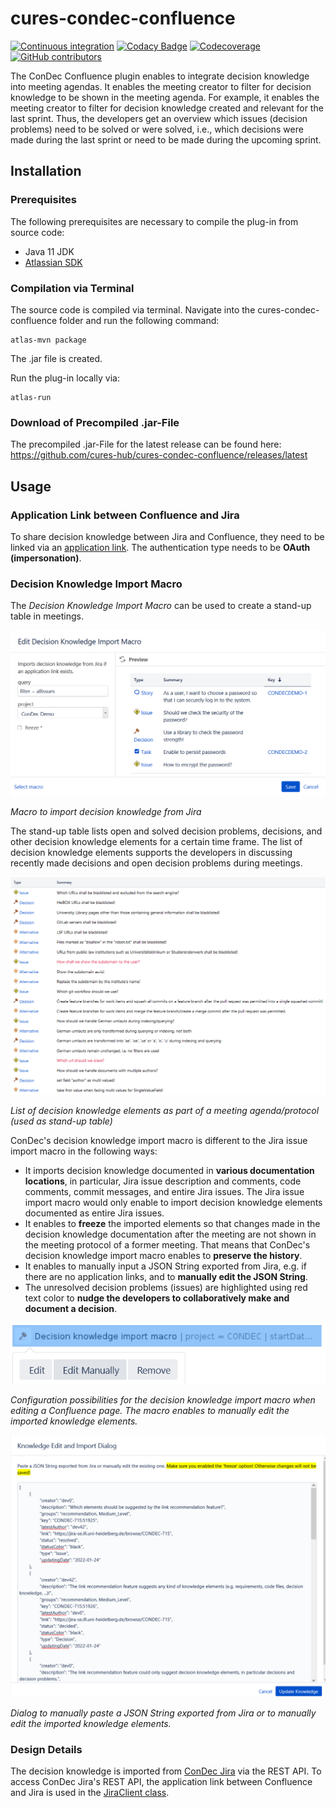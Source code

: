 # cures-condec-confluence

[![Continuous integration](https://github.com/cures-hub/cures-condec-confluence/actions/workflows/maven.yml/badge.svg)](https://github.com/cures-hub/cures-condec-confluence/actions/workflows/maven.yml)
[![Codacy Badge](https://app.codacy.com/project/badge/Grade/89126793a77b4295ad1c000899aa2880)](https://www.codacy.com/gh/cures-hub/cures-condec-confluence/dashboard?utm_source=github.com&amp;utm_medium=referral&amp;utm_content=cures-hub/cures-condec-confluence&amp;utm_campaign=Badge_Grade)
[![Codecoverage](https://codecov.io/gh/cures-hub/cures-condec-confluence/branch/master/graph/badge.svg)](https://codecov.io/gh/cures-hub/cures-condec-confluence/branch/master)
[![GitHub contributors](https://img.shields.io/github/contributors/cures-hub/cures-condec-confluence.svg)](https://github.com/cures-hub/cures-condec-confluence/graphs/contributors)

The ConDec Confluence plugin enables to integrate decision knowledge into meeting agendas.
It enables the meeting creator to filter for decision knowledge to be shown in the meeting agenda.
For example, it enables the meeting creator to filter for decision knowledge created and relevant for the last sprint.
Thus, the developers get an overview which issues (decision problems) need to be solved or were solved, 
i.e., which decisions were made during the last sprint or need to be made during the upcoming sprint.

## Installation

### Prerequisites
The following prerequisites are necessary to compile the plug-in from source code:
- Java 11 JDK
- [Atlassian SDK](https://developer.atlassian.com/docs/getting-started/set-up-the-atlassian-plugin-sdk-and-build-a-project)

### Compilation via Terminal
The source code is compiled via terminal.
Navigate into the cures-condec-confluence folder and run the following command:
```
atlas-mvn package
```
The .jar file is created.

Run the plug-in locally via:
```
atlas-run
```

### Download of Precompiled .jar-File
The precompiled .jar-File for the latest release can be found here: https://github.com/cures-hub/cures-condec-confluence/releases/latest

## Usage

### Application Link between Confluence and Jira
To share decision knowledge between Jira and Confluence, they need to be linked via an [application link](https://confluence.atlassian.com/adminjiraserver/using-applinks-to-link-to-other-applications-938846918.html).
The authentication type needs to be **OAuth (impersonation)**.

### Decision Knowledge Import Macro
The *Decision Knowledge Import Macro* can be used to create a stand-up table in meetings. 

![Decision Knowledge Import Macro](doc/macro_edit_dialog.png)

*Macro to import decision knowledge from Jira*

The stand-up table lists open and solved decision problems, decisions, and other decision knowledge elements for a certain time frame.
The list of decision knowledge elements supports the developers in discussing recently made decisions and open decision problems during meetings.

![Decision Knowledge List](doc/imported_decision_knowledge.png)

*List of decision knowledge elements as part of a meeting agenda/protocol (used as stand-up table)*

ConDec's decision knowledge import macro is different to the Jira issue import macro in the following ways:
- It imports decision knowledge documented in **various documentation locations**, in particular, Jira issue description and comments, 
code comments, commit messages, and entire Jira issues. 
The Jira issue import macro would only enable to import decision knowledge elements documented as entire Jira issues.
- It enables to **freeze** the imported elements so that changes made in the decision knowledge documentation after the meeting are not shown in the meeting protocol of a former meeting. 
That means that ConDec's decision knowledge import macro enables to **preserve the history**.
- It enables to manually input a JSON String exported from Jira, e.g. if there are no application links, and to **manually edit the JSON String**.
- The unresolved decision problems (issues) are highlighted using red text color to **nudge the developers 
to collaboratively make and document a decision**.

![Configuration Possibilities](doc/macro_configuration_possibilities.png)

*Configuration possibilities for the decision knowledge import macro when editing a Confluence page.
The macro enables to manually edit the imported knowledge elements.*

![Dialog to Manually Edit JSON](doc/macro_json_edit_dialog.png)

*Dialog to manually paste a JSON String exported from Jira or to manually edit the imported knowledge elements.*

### Design Details
The decision knowledge is imported from [ConDec Jira](https://github.com/cures-hub/cures-condec-jira) via the REST API.
To access ConDec Jira's REST API, the application link between Confluence and Jira is used in the [JiraClient class](src/main/java/de/uhd/ifi/se/decision/management/confluence/oauth).